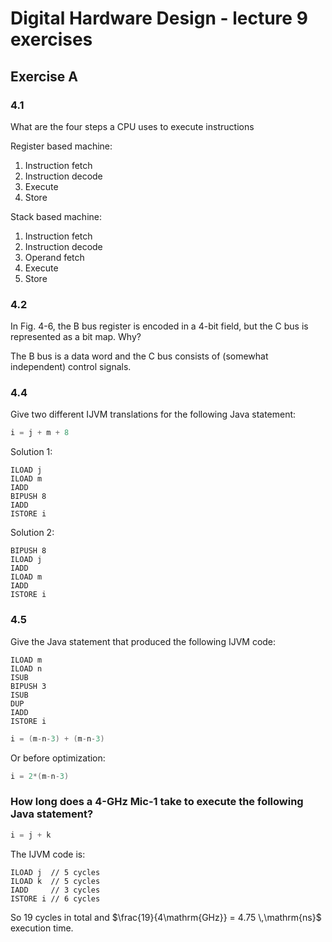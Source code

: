 # Digital Hardware Design - lecture 9 exercises

## Exercise A

### 4.1
What are the four steps a CPU uses to execute instructions

Register based machine:
1. Instruction fetch
2. Instruction decode
3. Execute
4. Store

Stack based machine:
1. Instruction fetch
2. Instruction decode
3. Operand fetch
4. Execute
5. Store

### 4.2
In Fig. 4-6, the B bus register is encoded in a 4-bit field, but the C bus is represented as a bit map. Why?

The B bus is a data word and the C bus consists of (somewhat independent) control signals.

### 4.4
Give two different IJVM translations for the following Java statement:
```java
i = j + m + 8
```

Solution 1:
```IJVM
ILOAD j
ILOAD m
IADD
BIPUSH 8
IADD
ISTORE i
```

Solution 2:
```IJVM
BIPUSH 8
ILOAD j
IADD
ILOAD m
IADD
ISTORE i
```

### 4.5
Give the Java statement that produced the following IJVM code:
```IJVM
ILOAD m
ILOAD n
ISUB
BIPUSH 3
ISUB
DUP
IADD
ISTORE i
```

```java
i = (m-n-3) + (m-n-3)
```
Or before optimization:
```java
i = 2*(m-n-3)
```

### How long does a 4-GHz Mic-1 take to execute the following Java statement?
```java
i = j + k
```

The IJVM code is:
```IJVM
ILOAD j  // 5 cycles
ILOAD k  // 5 cycles
IADD     // 3 cycles
ISTORE i // 6 cycles
```

So 19 cycles in total and $\frac{19}{4\mathrm{GHz}} = 4.75 \,\mathrm{ns}$ execution time.
